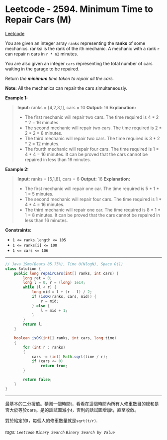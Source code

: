 # Leetcode - 2594. Minimum Time to Repair Cars (M)

[Leetcode](https://leetcode.com/problems/minimum-time-to-repair-cars/)

You are given an integer array `ranks` representing the **ranks** of some mechanics. ranksi is the rank of the ith mechanic. A mechanic with a rank `r` can repair n cars in `r * n2` minutes.

You are also given an integer `cars` representing the total number of cars waiting in the garage to be repaired.

Return _the **minimum** time taken to repair all the cars._

**Note:** All the mechanics can repair the cars simultaneously.

**Example 1:**

> **Input:** ranks = [4,2,3,1], cars = 10
> **Output:** 16
> **Explanation:** 
> - The first mechanic will repair two cars. The time required is 4 * 2 * 2 = 16 minutes.
> - The second mechanic will repair two cars. The time required is 2 * 2 * 2 = 8 minutes.
> - The third mechanic will repair two cars. The time required is 3 * 2 * 2 = 12 minutes.
> - The fourth mechanic will repair four cars. The time required is 1 * 4 * 4 = 16 minutes.
> It can be proved that the cars cannot be repaired in less than 16 minutes.

**Example 2:**

> **Input:** ranks = [5,1,8], cars = 6
> **Output:** 16
> **Explanation:** 
> - The first mechanic will repair one car. The time required is 5 * 1 * 1 = 5 minutes.
> - The second mechanic will repair four cars. The time required is 1 * 4 * 4 = 16 minutes.
> - The third mechanic will repair one car. The time required is 8 * 1 * 1 = 8 minutes.
> It can be proved that the cars cannot be repaired in less than 16 minutes.

**Constraints:**

-   `1 <= ranks.length <= 105`
-   `1 <= ranks[i] <= 100`
-   `1 <= cars <= 106`

---
```java
// Java 19ms(Beats 85.75%), Time O(NlogN), Space O(1)
class Solution {
    public long repairCars(int[] ranks, int cars) {
        long ret = 0;
        long l = 0, r = (long) 1e14; 
        while (l < r) {
            long mid = l + (r - l) / 2;
            if (isOK(ranks, cars, mid)) {
                r = mid;
            } else {
                l = mid + 1;
            }
        }
        return l;
    }

    boolean isOK(int[] ranks, int cars, long time)
    {
        for (int r : ranks)
        {
            cars -= (int) Math.sqrt(time / r);
            if (cars <= 0)
                return true;
        }

        return false;
    }
}
```
---

最基本的二分搜值。猜測一個時間t，看看在這個時間內所有人修車數目的總和是否大於等於cars。是的話試圖減小t，否則的話試圖增加t，直至收斂。

對於給定的t，每個人的修車數量就是`sqrt(t/r)`.


###### tags: `Leetcode` `Binary Search` `Binary Search by Value`